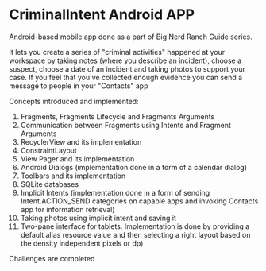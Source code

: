 # CriminalIntent Android APP

Android-based mobile app done as a part of Big Nerd Ranch Guide series.

It lets you create a series of "criminal activities" happened at your workspace by taking notes (where you describe an incident), choose a suspect, choose a date of an incident and taking photos to support your case. If you feel that you've collected enough evidence you can send a message to people in your "Contacts" app

Concepts introduced and implemented:
1) Fragments, Fragments Lifecycle and Fragments Arguments
2) Communication between Fragments using Intents and Fragment Arguments
3) RecyclerView and its implementation
4) ConstraintLayout
5) View Pager and its implementation
6) Android Dialogs (implementation done in a form of a calendar dialog)
7) Toolbars and its implementation
8) SQLite databases
9) Implicit Intents (implementation done in a form of sending Intent.ACTION_SEND categories on capable apps and invoking Contacts app
   for information retrieval)
10) Taking photos using implicit intent and saving it
11) Two-pane interface for tablets. Implementation is done by providing a default alias resource value and then selecting a right layout
    based on the density independent pixels or dp)
   
    
Challenges are completed
